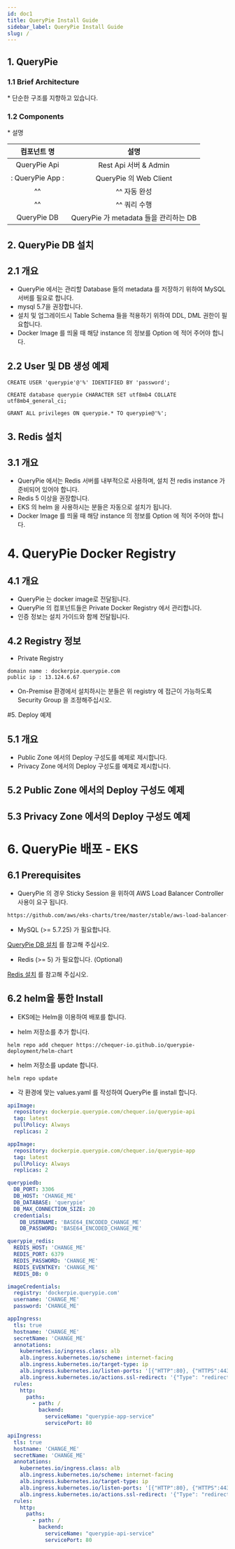 ```yaml
---
id: doc1
title: QueryPie Install Guide
sidebar_label: QueryPie Install Guide
slug: /
---
```

<h2>1. QueryPie</h2>

<h3>1.1 Brief Architecture</h3>
* 단순한 구조를 지향하고 있습니다. 

<h3>1.2 Components</h3>
* 설명

| 컴포넌트 명 | 설명 |
| :---: | :---: |
|   QueryPie Api| Rest Api 서버  & Admin|
|:   QueryPie App :| QueryPie 의 Web Client   |
| ^^ | ^^ 자동 완성  |
| ^^ | ^^ 쿼리 수행 |
|   QueryPie DB| QueryPie 가 metadata 들을 관리하는 DB  |

<h2 id="2-mysql-install">2. QueryPie DB 설치</h2>

## 2.1 개요
* QueryPie 에서는 관리할 Database 들의 metadata 를 저장하기 위하여 MySQL 서버를 필요로 합니다.
* mysql 5.7을 권장합니다.
* 설치 및 업그레이드시 Table Schema 들을 적용하기 위하여 DDL, DML 권한이 필요합니다.
* Docker Image 를 띄울 때 해당 instance 의 정보를 Option 에 적어 주어야 합니다.

## 2.2 User 및 DB 생성 예제 
```mysql
CREATE USER 'querypie'@'%' IDENTIFIED BY 'password';

CREATE database querypie CHARACTER SET utf8mb4 COLLATE utf8mb4_general_ci;

GRANT ALL privileges ON querypie.* TO querypie@'%';
```

<h2 id="3-redis-install">3. Redis 설치</h2>

## 3.1 개요

* QueryPie 에서는 Redis 서버를 내부적으로 사용하며, 설치 전 redis instance 가 준비되어 있어야 합니다.
* Redis 5 이상을 권장합니다.
* EKS 의 helm 을 사용하시는 분들은 자동으로 설치가 됩니다.
* Docker Image 를 띄울 때 해당 instance 의 정보를 Option 에 적어 주어야 합니다.

# 4. QueryPie Docker Registry

## 4.1 개요
 * QueryPie 는 docker image로 전달됩니다.
 * QueryPie 의 컴포넌트들은 Private Docker Registry 에서 관리합니다.
 * 인증 정보는 설치 가이드와 함께 전달됩니다.

## 4.2 Registry 정보
* Private Registry 
```text
domain name : dockerpie.querypie.com
public ip : 13.124.6.67
```
* On-Premise 환경에서 설치하시는 분들은 위 registry 에 접근이 가능하도록 Security Group 을 조정해주십시오.

#5. Deploy 예제
## 5.1 개요
* Public Zone 에서의 Deploy 구성도를 예제로 제시합니다.
* Privacy Zone 에서의 Deploy 구성도를 예제로 제시합니다.

## 5.2 Public Zone 에서의 Deploy 구성도 예제

## 5.3 Privacy Zone 에서의 Deploy 구성도 예제


# 6. QueryPie 배포 - EKS

## 6.1 Prerequisites
* QueryPie 의 경우 Sticky Session 을 위하여 AWS Load Balancer Controller 사용이 요구 됩니다.

```html
https://github.com/aws/eks-charts/tree/master/stable/aws-load-balancer-controller
```

* MySQL (>= 5.7.25) 가 필요합니다.

[QueryPie DB 설치](#2-mysql-install) 를 참고해 주십시오.

* Redis (>= 5) 가 필요합니다. (Optional)

[Redis 설치](#3-redis-install) 를 참고해 주십시오.


## 6.2 helm을 통한 Install
* EKS에는 Helm을 이용하여 배포를 합니다.

* helm 저장소를 추가 합니다.

```shell script
helm repo add chequer https://chequer-io.github.io/querypie-deployment/helm-chart
```

* helm 저장소를 update 합니다.

```shell script
helm repo update
```

* 각 환경에 맞는 values.yaml 를 작성하여 QueryPie 를 install 합니다.

```yaml
apiImage:
  repository: dockerpie.querypie.com/chequer.io/querypie-api
  tag: latest
  pullPolicy: Always
  replicas: 2

appImage:
  repository: dockerpie.querypie.com/chequer.io/querypie-app
  tag: latest
  pullPolicy: Always
  replicas: 2

querypiedb:
  DB_PORT: 3306
  DB_HOST: 'CHANGE_ME'
  DB_DATABASE: 'querypie'
  DB_MAX_CONNECTION_SIZE: 20
  credentials:
    DB_USERNAME: 'BASE64_ENCODED_CHANGE_ME'
    DB_PASSWORD: 'BASE64_ENCODED_CHANGE_ME'

querypie_redis:
  REDIS_HOST: 'CHANGE_ME'
  REDIS_PORT: 6379
  REDIS_PASSWORD: 'CHANGE_ME'
  REDIS_EVENTKEY: 'CHANGE_ME'
  REDIS_DB: 0

imageCredentials:
  registry: 'dockerpie.querypie.com'
  username: 'CHANGE_ME'
  password: 'CHANGE_ME'

appIngress:
  tls: true
  hostname: 'CHANGE_ME'
  secretName: 'CHANGE_ME'
  annotations:
    kubernetes.io/ingress.class: alb
    alb.ingress.kubernetes.io/scheme: internet-facing
    alb.ingress.kubernetes.io/target-type: ip
    alb.ingress.kubernetes.io/listen-ports: '[{"HTTP":80}, {"HTTPS":443}]'
    alb.ingress.kubernetes.io/actions.ssl-redirect: '{"Type": "redirect", "RedirectConfig": { "Protocol": "HTTPS", "Port": "443", "StatusCode": "HTTP_301"}}'
  rules:
    http:
      paths:
        - path: /
          backend:
            serviceName: "querypie-app-service"
            servicePort: 80

apiIngress:
  tls: true
  hostname: 'CHANGE_ME'
  secretName: 'CHANGE_ME'
  annotations:
    kubernetes.io/ingress.class: alb
    alb.ingress.kubernetes.io/scheme: internet-facing
    alb.ingress.kubernetes.io/target-type: ip
    alb.ingress.kubernetes.io/listen-ports: '[{"HTTP":80}, {"HTTPS":443}]'
    alb.ingress.kubernetes.io/actions.ssl-redirect: '{"Type": "redirect", "RedirectConfig": { "Protocol": "HTTPS", "Port": "443", "StatusCode": "HTTP_301"}}'
  rules:
    http:
      paths:
        - path: /
          backend:
            serviceName: "querypie-api-service"
            servicePort: 80
```
